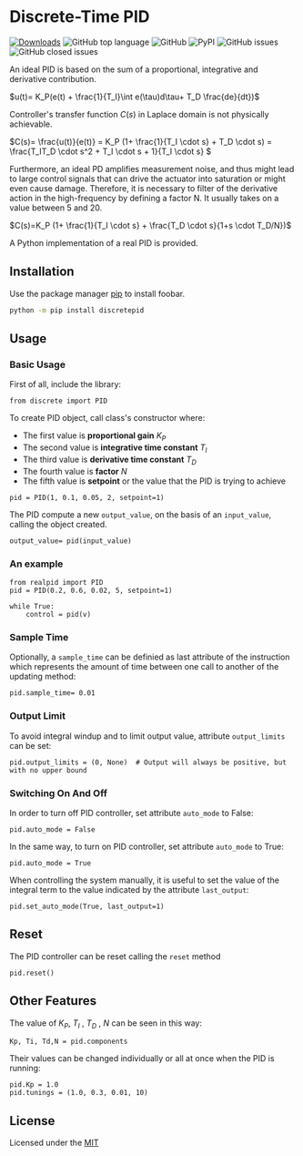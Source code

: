 # Discrete-Time PID
[![Downloads](https://static.pepy.tech/personalized-badge/realpid?period=total&units=international_system&left_color=grey&right_color=yellow&left_text=downloads)](https://pepy.tech/project/realpid)
![GitHub top language](https://img.shields.io/github/languages/top/chentyra/RealPID) ![GitHub](https://img.shields.io/github/license/chentyra/RealPID?color=orange) ![PyPI](https://img.shields.io/pypi/v/realpid?color=blue) ![GitHub issues](https://img.shields.io/github/issues/chentyra/RealPID?color=red) ![GitHub closed issues](https://img.shields.io/github/issues-closed/chentyra/RealPID) 

An ideal PID is based on the sum of a proportional, integrative and derivative contribution.

$u(t)= K_P(e(t) + \frac{1}{T_I}\int e(\tau)d\tau+ T_D \frac{de}{dt})$

Controller's transfer function $C(s)$ in Laplace domain is not physically achievable.

$C(s)= \frac{u(t)}{e(t)} = K_P (1+ \frac{1}{T_I \cdot s} + T_D \cdot s) = \frac{T_IT_D \cdot s^2 + T_I \cdot s + 1}{T_I \cdot s} $

Furthermore, an ideal PD amplifies measurement noise, and thus might lead to large control signals that can drive the actuator into saturation or might even cause damage. Therefore, it is necessary to filter of the derivative action in the high-frequency by defining a factor N. It usually takes on a value between 5 and 20.

$C(s)=K_P (1+ \frac{1}{T_I \cdot s} + \frac{T_D \cdot s}{1+s \cdot T_D/N})$

A Python implementation of a real PID is provided.

## Installation

Use the package manager [pip](https://pip.pypa.io/en/stable/) to install foobar.

```bash
python -m pip install discretepid
```
## Usage
### Basic Usage

First of all, include the library:
```
from discrete import PID
```
To create PID object, call class's constructor where:
* The first value is **proportional gain** $K_P$
* The second value is **integrative time constant** $T_I$
* The third value is **derivative time constant** $T_D$
* The fourth value is **factor** $N$
* The fifth value is **setpoint** or the value that the PID is trying to achieve
```
pid = PID(1, 0.1, 0.05, 2, setpoint=1)
```
The PID compute a new ```output_value```, on the basis of an ```input_value```, calling the object created.
```
output_value= pid(input_value)
```
### An example

```
from realpid import PID
pid = PID(0.2, 0.6, 0.02, 5, setpoint=1)

while True:
    control = pid(v)
```
### Sample Time

Optionally, a ```sample_time``` can be definied  as last attribute of the instruction which represents the amount of time between one call to another of the updating method:
```
pid.sample_time= 0.01
```
### Output Limit
To avoid integral windup and to limit output value, attribute ```output_limits``` can be set:
```
pid.output_limits = (0, None)  # Output will always be positive, but with no upper bound
```
### Switching On And Off
In order to turn off PID controller, set attribute ```auto_mode``` to False:
```
pid.auto_mode = False
```
In the same way, to turn on PID controller, set attribute ```auto_mode``` to True:
```
pid.auto_mode = True
```
When controlling the system manually, it is useful to set the value of the integral term to the value indicated by the attribute ```last_output```:
```
pid.set_auto_mode(True, last_output=1)
```
## Reset 
The PID controller can be reset calling the ```reset``` method
```
pid.reset()
```
## Other Features 
The value of $K_P$,  $T_I$ , $T_D$ , $N$ can be seen in this way:
```
Kp, Ti, Td,N = pid.components
```
Their values can be changed individually or all at once when the PID is running:
```
pid.Kp = 1.0
pid.tunings = (1.0, 0.3, 0.01, 10)
```
## License
Licensed under the [MIT][def]

[def]: https://choosealicense.com/licenses/mit/
